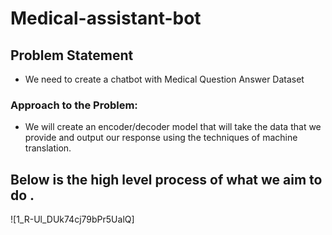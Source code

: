 # Medical-assistant-bot
## Problem Statement
* We need to create a chatbot with Medical Question Answer Dataset
### Approach to the Problem:
* We will create an encoder/decoder model that will take the data that we provide and output our response using the techniques of machine translation.
## Below is the high level process of what we aim to do .
![1_R-Ul_DUk74cj79bPr5UalQ]

